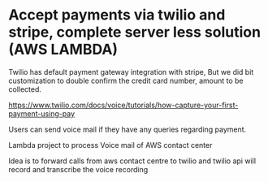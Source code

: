 # Accept payments via twilio and stripe, complete server less solution (AWS LAMBDA)

Twilio has default payment gateway integration with stripe, But we did bit customization to double confirm the credit card number, amount to be collected.

https://www.twilio.com/docs/voice/tutorials/how-capture-your-first-payment-using-pay

Users can send voice mail if they have any queries regarding payment.

Lambda project to process Voice mail of AWS contact center 

Idea is to forward calls from aws contact centre to twilio and twilio api will record and transcribe the voice recording

